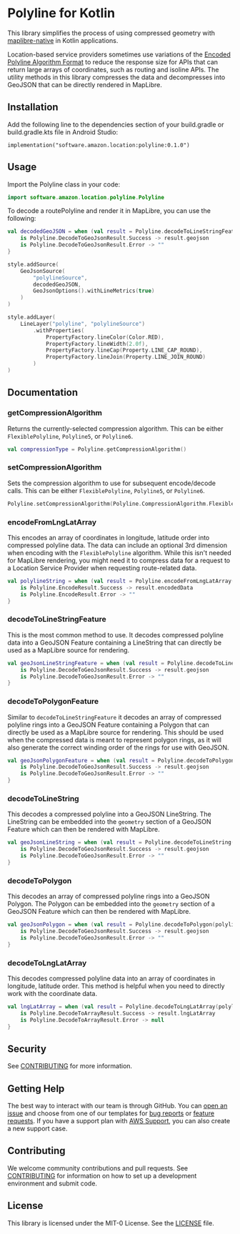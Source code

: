 # Polyline for Kotlin

This library simplifies the process of using compressed geometry with [maplibre-native](https://github.com/maplibre/maplibre-native) in Kotlin applications.

Location-based service providers sometimes use variations of the [Encoded Polyline Algorithm Format](https://developers.google.com/maps/documentation/utilities/polylinealgorithm)
to reduce the response size for APIs that can return large arrays of coordinates, such as routing and isoline APIs.
The utility methods in this library compresses the data and decompresses into GeoJSON that can be directly rendered in MapLibre.

## Installation

Add the following line to the dependencies section of your build.gradle or build.gradle.kts file in Android Studio:

```console
implementation("software.amazon.location:polyline:0.1.0")
```

## Usage

Import the Polyline class in your code:
```kotlin
import software.amazon.location.polyline.Polyline
```

To decode a routePolyline and render it in MapLibre, you can use the following:

```kotlin
val decodedGeoJSON = when (val result = Polyline.decodeToLineStringFeature(routePolyline)) {
    is Polyline.DecodeToGeoJsonResult.Success -> result.geojson
    is Polyline.DecodeToGeoJsonResult.Error -> ""
}

style.addSource(
    GeoJsonSource(
        "polylineSource",
        decodedGeoJSON,
        GeoJsonOptions().withLineMetrics(true)
    )
)

style.addLayer(
    LineLayer("polyline", "polylineSource")
        .withProperties(
            PropertyFactory.lineColor(Color.RED),
            PropertyFactory.lineWidth(2.0f),
            PropertyFactory.lineCap(Property.LINE_CAP_ROUND),
            PropertyFactory.lineJoin(Property.LINE_JOIN_ROUND)
        )
)
```

## Documentation

### getCompressionAlgorithm

Returns the currently-selected compression algorithm. This can be either
`FlexiblePolyline`, `Polyline5`, or `Polyline6`.

```kotlin
val compressionType = Polyline.getCompressionAlgorithm()
```

### setCompressionAlgorithm

Sets the compression algorithm to use for subsequent encode/decode calls. This can be either
`FlexiblePolyline`, `Polyline5`, or `Polyline6`.

```kotlin
Polyline.setCompressionAlgorithm(Polyline.CompressionAlgorithm.FlexiblePolyline)
```

### encodeFromLngLatArray

This encodes an array of coordinates in longitude, latitude order into compressed polyline data.
The data can include an optional 3rd dimension when encoding with the `FlexiblePolyline` algorithm.
While this isn't needed for MapLibre rendering, you might need it to compress data for a request
to a Location Service Provider when requesting route-related data.

```kotlin
val polylineString = when (val result = Polyline.encodeFromLngLatArray(arrayOf(doubleArrayOf(5.0, 0.0), doubleArrayOf(10.0, 0.0)))) {
    is Polyline.EncodeResult.Success -> result.encodedData
    is Polyline.EncodeResult.Error -> ""
}
```

### decodeToLineStringFeature

This is the most common method to use. It decodes compressed polyline data into a GeoJSON
Feature containing a LineString that can directly be used as a MapLibre source for rendering.

```kotlin
val geoJsonLineStringFeature = when (val result = Polyline.decodeToLineStringFeature(polylineString)) {
    is Polyline.DecodeToGeoJsonResult.Success -> result.geojson
    is Polyline.DecodeToGeoJsonResult.Error -> ""
}
```

### decodeToPolygonFeature

Similar to `decodeToLineStringFeature` it decodes an array of compressed polyline rings into a GeoJSON
Feature containing a Polygon that can directly be used as a MapLibre source for rendering.
This should be used when the compressed data is meant to represent polygon rings, as it will
also generate the correct winding order of the rings for use with GeoJSON.

```kotlin
val geoJsonPolygonFeature = when (val result = Polyline.decodeToPolygonFeature(polylineString)) {
    is Polyline.DecodeToGeoJsonResult.Success -> result.geojson
    is Polyline.DecodeToGeoJsonResult.Error -> ""
}
```

### decodeToLineString

This decodes a compressed polyline into a GeoJSON LineString. The LineString can be embedded into the `geometry`
section of a GeoJSON Feature which can then be rendered with MapLibre.

```kotlin
val geoJsonLineString = when (val result = Polyline.decodeToLineString(polylineString)) {
    is Polyline.DecodeToGeoJsonResult.Success -> result.geojson
    is Polyline.DecodeToGeoJsonResult.Error -> ""
}
```

### decodeToPolygon

This decodes an array of compressed polyline rings into a GeoJSON Polygon. The Polygon can be embedded into the
`geometry` section of a GeoJSON Feature which can then be rendered with MapLibre.

```kotlin
val geoJsonPolygon = when (val result = Polyline.decodeToPolygon(polylineString)) {
    is Polyline.DecodeToGeoJsonResult.Success -> result.geojson
    is Polyline.DecodeToGeoJsonResult.Error -> ""
}
```

### decodeToLngLatArray

This decodes compressed polyline data into an array of coordinates in longitude, latitude order.
This method is helpful when you need to directly work with the coordinate data.

```kotlin
val lngLatArray = when (val result = Polyline.decodeToLngLatArray(polylineString)) {
    is Polyline.DecodeToArrayResult.Success -> result.lngLatArray
    is Polyline.DecodeToArrayResult.Error -> null
}
```

## Security

See [CONTRIBUTING](CONTRIBUTING.md#security-issue-notifications) for more information.

## Getting Help

The best way to interact with our team is through GitHub.
You can [open an issue](https://github.com/aws-geospatial/polyline/issues/new/choose) and choose from one of our templates for
[bug reports](https://github.com/aws-geospatial/polyline/issues/new?assignees=&labels=bug%2C+needs-triage&template=---bug-report.md&title=) or
[feature requests](https://github.com/aws-geospatial/polyline/issues/new?assignees=&labels=feature-request&template=---feature-request.md&title=).
If you have a support plan with [AWS Support](https://aws.amazon.com/premiumsupport/), you can also create a new support case.

## Contributing

We welcome community contributions and pull requests. See [CONTRIBUTING](CONTRIBUTING.md) for information on how to set up a development environment and submit code.

## License

This library is licensed under the MIT-0 License. See the [LICENSE](LICENSE) file.
